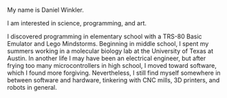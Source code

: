 My name is Daniel Winkler.

I am interested in science, programming, and art.

I discovered programming in elementary school with a TRS-80 Basic Emulator and Lego Mindstorms. Beginning in middle school, I spent my summers working in a molecular biology lab at the University of Texas at Austin. In another life I may have been an electrical engineer, but after frying too many microcontrollers in high school, I moved toward software, which I found more forgiving. Nevertheless, I still find myself somewhere in between software and hardware, tinkering with CNC mills, 3D printers, and robots in general.

<!---

building things, solving problems, I like the intersection between business, software, startups, and all that junk.

I like using software as a tool to explore the world (give examples).
I love finding the beauty in the patterns in nature and in mathematics.

-->
